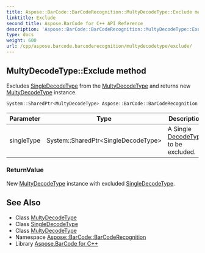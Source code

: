```yaml
---
title: Aspose::BarCode::BarCodeRecognition::MultyDecodeType::Exclude method
linktitle: Exclude
second_title: Aspose.BarCode for C++ API Reference
description: 'Aspose::BarCode::BarCodeRecognition::MultyDecodeType::Exclude method. Excludes SingleDecodeType from the MultyDecodeType and returns new MultyDecodeType instance in C++.'
type: docs
weight: 600
url: /cpp/aspose.barcode.barcoderecognition/multydecodetype/exclude/
---
```

## MultyDecodeType::Exclude method


Excludes [SingleDecodeType](../../singledecodetype/) from the [MultyDecodeType](../) and returns new [MultyDecodeType](../) instance.

```cpp
System::SharedPtr<MultyDecodeType> Aspose::BarCode::BarCodeRecognition::MultyDecodeType::Exclude(System::SharedPtr<SingleDecodeType> singleType)
```


| Parameter | Type | Description |
| --- | --- | --- |
| singleType | System::SharedPtr\<SingleDecodeType\> | A Single [DecodeType](../../decodetype/) to be excluded. |

### ReturnValue

New [MultyDecodeType](../) instance with excluded [SingleDecodeType](../../singledecodetype/).

## See Also

* Class [MultyDecodeType](../)
* Class [SingleDecodeType](../../singledecodetype/)
* Class [MultyDecodeType](../)
* Namespace [Aspose::BarCode::BarCodeRecognition](../../)
* Library [Aspose.BarCode for C++](../../../)
